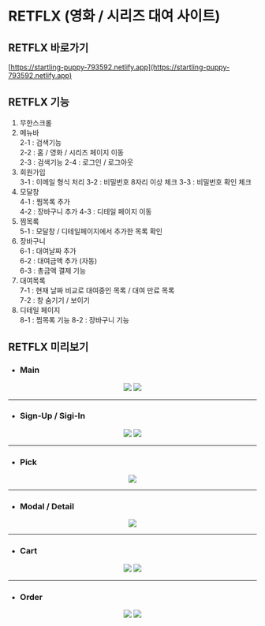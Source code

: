 # RETFLX (영화 / 시리즈 대여 사이트)

## RETFLX 바로가기

[https://startling-puppy-793592.netlify.app](https://startling-puppy-793592.netlify.app)

## RETFLX 기능

1. 무한스크롤
2. 메뉴바  
   2-1 : 검색기능  
   2-2 : 홈 / 영화 / 시리즈 페이지 이동  
   2-3 : 검색기능
   2-4 : 로그인 / 로그아웃
3. 회원가입  
   3-1 : 이메일 형식 처리
   3-2 : 비밀번호 8자리 이상 체크
   3-3 : 비밀번호 확인 체크
4. 모달창  
   4-1 : 찜목록 추가  
   4-2 : 장바구니 추가
   4-3 : 디테일 페이지 이동
5. 찜목록  
   5-1 : 모달창 / 디테일페이지에서 추가한 목록 확인
6. 장바구니  
   6-1 : 대여날짜 추가  
   6-2 : 대여금액 추가 (자동)  
   6-3 : 총금액 결제 기능
7. 대여목록  
   7-1 : 현재 날짜 비교로 대여중인 목록 / 대여 만료 목록  
   7-2 : 창 숨기기 / 보이기
8. 디테일 페이지  
   8-1 : 찜목록 기능
   8-2 : 장바구니 기능

## RETFLX 미리보기

- ### Main

<p align="center">
<img src="https://user-images.githubusercontent.com/38099290/230427711-d663deda-f2f5-4403-8804-234934cfb294.gif
">
<img src="https://user-images.githubusercontent.com/38099290/230428066-04e40d0d-6a6a-4108-8524-e007b4bc62e0.gif
">
</p>
<hr/>

- ### Sign-Up / Sigi-In

<p align="center">
<img src="https://user-images.githubusercontent.com/38099290/230428416-a1b9c474-c942-4cc8-a6a2-6de181568455.gif
">
<img src="https://user-images.githubusercontent.com/38099290/230428453-93abf832-0981-42f7-abb2-64d32008a40a.gif
">
</p>
<hr/>

- ### Pick

<p align="center">
<img src="https://user-images.githubusercontent.com/38099290/230428679-ae8af5c3-da87-47bb-9c8e-e552d5f1e03e.gif
">
</p>
<hr/>

- ### Modal / Detail

<p align="center">
<img src="https://user-images.githubusercontent.com/38099290/230428718-0e62c393-27a0-4643-a00c-aeaa2a33f5e3.gif
">
</p>
<hr/>

- ### Cart

<p align="center">
<img src="https://user-images.githubusercontent.com/38099290/230429164-d94ea047-6ba3-4734-961b-db6dae71c42e.gif
">
<img src="https://user-images.githubusercontent.com/38099290/230429177-fe417eba-4372-4de1-ab81-e1a015007f62.gif
">
</p>
<hr/>

- ### Order
<p align="center">
<img src=![order](./src/gif/order.gif)>
<img src="https://user-images.githubusercontent.com/38099290/230429185-6014ed0f-10d9-42bc-b096-2de5df2669f2.gif
">
</p>
